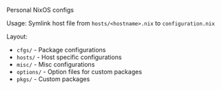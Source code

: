 Personal NixOS configs

Usage: Symlink host file from `hosts/<hostname>.nix` to `configuration.nix`

Layout:
- `cfgs/` - Package configurations
- `hosts/` - Host specific configurations
- `misc/` - Misc configurations
- `options/` - Option files for custom packages
- `pkgs/` - Custom packages
